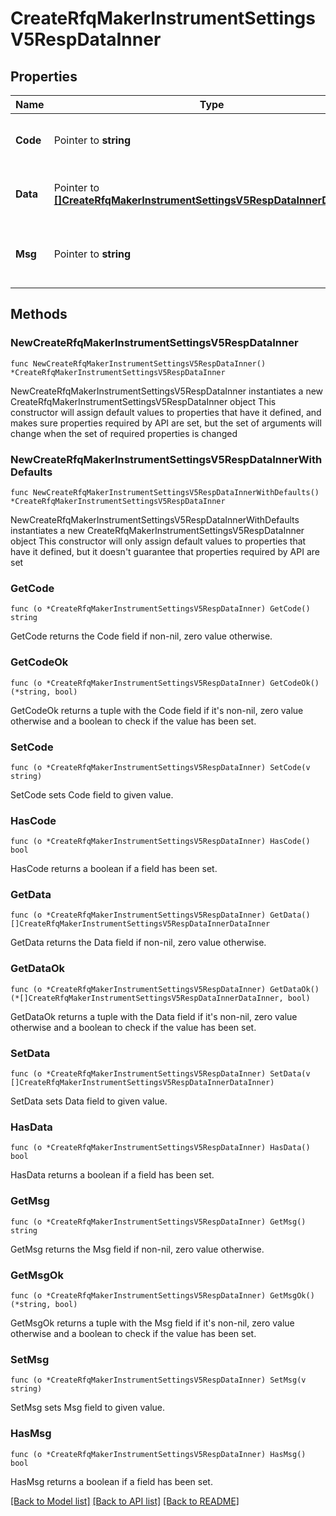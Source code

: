 # CreateRfqMakerInstrumentSettingsV5RespDataInner

## Properties

Name | Type | Description | Notes
------------ | ------------- | ------------- | -------------
**Code** | Pointer to **string** | The result code, &#x60;0&#x60; means success. | [optional] [default to ""]
**Data** | Pointer to [**[]CreateRfqMakerInstrumentSettingsV5RespDataInnerDataInner**](CreateRfqMakerInstrumentSettingsV5RespDataInnerDataInner.md) | Array of objects containing the results. | [optional] 
**Msg** | Pointer to **string** | The error message, not empty if the code is not &#x60;0&#x60;. | [optional] [default to ""]

## Methods

### NewCreateRfqMakerInstrumentSettingsV5RespDataInner

`func NewCreateRfqMakerInstrumentSettingsV5RespDataInner() *CreateRfqMakerInstrumentSettingsV5RespDataInner`

NewCreateRfqMakerInstrumentSettingsV5RespDataInner instantiates a new CreateRfqMakerInstrumentSettingsV5RespDataInner object
This constructor will assign default values to properties that have it defined,
and makes sure properties required by API are set, but the set of arguments
will change when the set of required properties is changed

### NewCreateRfqMakerInstrumentSettingsV5RespDataInnerWithDefaults

`func NewCreateRfqMakerInstrumentSettingsV5RespDataInnerWithDefaults() *CreateRfqMakerInstrumentSettingsV5RespDataInner`

NewCreateRfqMakerInstrumentSettingsV5RespDataInnerWithDefaults instantiates a new CreateRfqMakerInstrumentSettingsV5RespDataInner object
This constructor will only assign default values to properties that have it defined,
but it doesn't guarantee that properties required by API are set

### GetCode

`func (o *CreateRfqMakerInstrumentSettingsV5RespDataInner) GetCode() string`

GetCode returns the Code field if non-nil, zero value otherwise.

### GetCodeOk

`func (o *CreateRfqMakerInstrumentSettingsV5RespDataInner) GetCodeOk() (*string, bool)`

GetCodeOk returns a tuple with the Code field if it's non-nil, zero value otherwise
and a boolean to check if the value has been set.

### SetCode

`func (o *CreateRfqMakerInstrumentSettingsV5RespDataInner) SetCode(v string)`

SetCode sets Code field to given value.

### HasCode

`func (o *CreateRfqMakerInstrumentSettingsV5RespDataInner) HasCode() bool`

HasCode returns a boolean if a field has been set.

### GetData

`func (o *CreateRfqMakerInstrumentSettingsV5RespDataInner) GetData() []CreateRfqMakerInstrumentSettingsV5RespDataInnerDataInner`

GetData returns the Data field if non-nil, zero value otherwise.

### GetDataOk

`func (o *CreateRfqMakerInstrumentSettingsV5RespDataInner) GetDataOk() (*[]CreateRfqMakerInstrumentSettingsV5RespDataInnerDataInner, bool)`

GetDataOk returns a tuple with the Data field if it's non-nil, zero value otherwise
and a boolean to check if the value has been set.

### SetData

`func (o *CreateRfqMakerInstrumentSettingsV5RespDataInner) SetData(v []CreateRfqMakerInstrumentSettingsV5RespDataInnerDataInner)`

SetData sets Data field to given value.

### HasData

`func (o *CreateRfqMakerInstrumentSettingsV5RespDataInner) HasData() bool`

HasData returns a boolean if a field has been set.

### GetMsg

`func (o *CreateRfqMakerInstrumentSettingsV5RespDataInner) GetMsg() string`

GetMsg returns the Msg field if non-nil, zero value otherwise.

### GetMsgOk

`func (o *CreateRfqMakerInstrumentSettingsV5RespDataInner) GetMsgOk() (*string, bool)`

GetMsgOk returns a tuple with the Msg field if it's non-nil, zero value otherwise
and a boolean to check if the value has been set.

### SetMsg

`func (o *CreateRfqMakerInstrumentSettingsV5RespDataInner) SetMsg(v string)`

SetMsg sets Msg field to given value.

### HasMsg

`func (o *CreateRfqMakerInstrumentSettingsV5RespDataInner) HasMsg() bool`

HasMsg returns a boolean if a field has been set.


[[Back to Model list]](../README.md#documentation-for-models) [[Back to API list]](../README.md#documentation-for-api-endpoints) [[Back to README]](../README.md)


